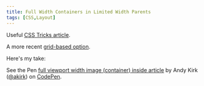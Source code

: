 ```yaml
---
title: Full Width Containers in Limited Width Parents
tags: [CSS,Layout]
---
```

Useful [CSS Tricks article](https://css-tricks.com/full-width-containers-limited-width-parents/).

A more recent [grid-based option](https://cloudfour.com/thinks/breaking-out-with-css-grid-layout/).

Here's my take:

<p data-height="265" data-theme-id="0" data-slug-hash="OmZWgp" data-default-tab="html,result" data-user="akirk" data-embed-version="2" data-pen-title="full viewport width image (container) inside article" class="codepen">See the Pen <a href="http://codepen.io/akirk/pen/OmZWgp/">full viewport width image (container) inside article</a> by Andy Kirk (<a href="http://codepen.io/akirk">@akirk</a>) on <a href="http://codepen.io">CodePen</a>.</p>
<script async src="https://production-assets.codepen.io/assets/embed/ei.js"></script>
